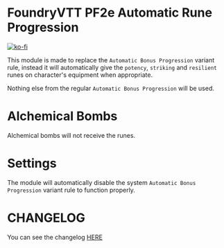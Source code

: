 # FoundryVTT PF2e Automatic Rune Progression

[![ko-fi](https://ko-fi.com/img/githubbutton_sm.svg)](https://ko-fi.com/K3K6M2V13)

This module is made to replace the `Automatic Bonus Progression` variant rule, instead it will automatically give the `potency`, `striking` and `resilient` runes on character's equipment when appropriate.

Nothing else from the regular `Automatic Bonus Progression` will be used.

# Alchemical Bombs

Alchemical bombs will not receive the runes.

# Settings

The module will automatically disable the system `Automatic Bonus Progression` variant rule to function properly.

# CHANGELOG

You can see the changelog [HERE](./CHANGELOG.md)
